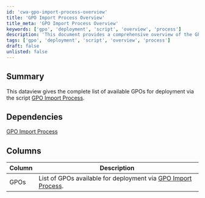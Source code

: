 ```yaml
---
id: 'cwa-gpo-import-process-overview'
title: 'GPO Import Process Overview'
title_meta: 'GPO Import Process Overview'
keywords: ['gpo', 'deployment', 'script', 'overview', 'process']
description: 'This document provides a comprehensive overview of the GPO Import Process, detailing the available Group Policy Objects (GPOs) for deployment through the specified script. It includes dependencies and a description of the columns in the dataview.'
tags: ['gpo', 'deployment', 'script', 'overview', 'process']
draft: false
unlisted: false
---
```

## Summary

This dataview gives the complete list of available GPOs for deployment via the script [GPO Import Process](https://proval.itglue.com/DOC-5078775-7683171).

## Dependencies

[GPO Import Process](https://proval.itglue.com/DOC-5078775-7683171)

## Columns

| Column | Description |
|--------|-------------|
| GPOs   | List of GPOs available for deployment via [GPO Import Process](https://proval.itglue.com/DOC-5078775-7683171). |

